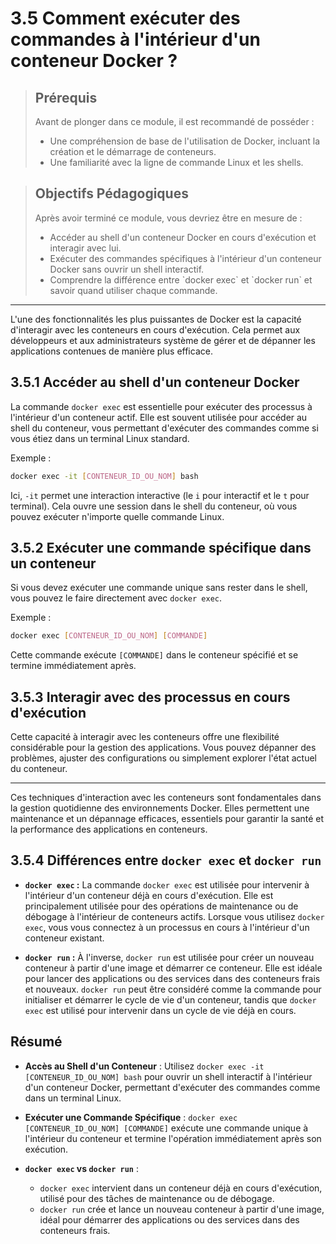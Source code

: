 # 3.5 Comment exécuter des commandes à l'intérieur d'un conteneur Docker ?

<blockquote>
  <h2>Prérequis</h2>
  <p>Avant de plonger dans ce module, il est recommandé de posséder :</p>
  <ul>
    <li>Une compréhension de base de l'utilisation de Docker, incluant la création et le démarrage de conteneurs.</li>
    <li>Une familiarité avec la ligne de commande Linux et les shells.</li>
  </ul>
</blockquote>

<blockquote>
  <h2>Objectifs Pédagogiques</h2>
  <p>Après avoir terminé ce module, vous devriez être en mesure de :</p>
  <ul>
    <li>Accéder au shell d'un conteneur Docker en cours d'exécution et interagir avec lui.</li>
    <li>Exécuter des commandes spécifiques à l'intérieur d'un conteneur Docker sans ouvrir un shell interactif.</li>
    <li>Comprendre la différence entre `docker exec` et `docker run` et savoir quand utiliser chaque commande.</li>
  </ul>
</blockquote>


---


L'une des fonctionnalités les plus puissantes de Docker est la capacité d'interagir avec les conteneurs en cours d'exécution. Cela permet aux développeurs et aux administrateurs système de gérer et de dépanner les applications contenues de manière plus efficace.

## 3.5.1 Accéder au shell d'un conteneur Docker

La commande `docker exec` est essentielle pour exécuter des processus à l'intérieur d'un conteneur actif. Elle est souvent utilisée pour accéder au shell du conteneur, vous permettant d'exécuter des commandes comme si vous étiez dans un terminal Linux standard.

Exemple :
```bash
docker exec -it [CONTENEUR_ID_OU_NOM] bash
```

Ici, `-it` permet une interaction interactive (le `i` pour interactif et le `t` pour terminal). Cela ouvre une session dans le shell du conteneur, où vous pouvez exécuter n'importe quelle commande Linux.

## 3.5.2 Exécuter une commande spécifique dans un conteneur

Si vous devez exécuter une commande unique sans rester dans le shell, vous pouvez le faire directement avec `docker exec`.

Exemple :
```bash
docker exec [CONTENEUR_ID_OU_NOM] [COMMANDE]
```

Cette commande exécute `[COMMANDE]` dans le conteneur spécifié et se termine immédiatement après.

## 3.5.3 Interagir avec des processus en cours d'exécution

Cette capacité à interagir avec les conteneurs offre une flexibilité considérable pour la gestion des applications. Vous pouvez dépanner des problèmes, ajuster des configurations ou simplement explorer l'état actuel du conteneur.

---

Ces techniques d'interaction avec les conteneurs sont fondamentales dans la gestion quotidienne des environnements Docker. Elles permettent une maintenance et un dépannage efficaces, essentiels pour garantir la santé et la performance des applications en conteneurs.


## 3.5.4 Différences entre `docker exec` et `docker run`

- **`docker exec` :**
La commande `docker exec` est utilisée pour intervenir à l'intérieur d'un conteneur déjà en cours d'exécution. Elle est principalement utilisée pour des opérations de maintenance ou de débogage à l'intérieur de conteneurs actifs. Lorsque vous utilisez `docker exec`, vous vous connectez à un processus en cours à l'intérieur d'un conteneur existant.

- **`docker run` :**
À l'inverse, `docker run` est utilisée pour créer un nouveau conteneur à partir d'une image et démarrer ce conteneur. Elle est idéale pour lancer des applications ou des services dans des conteneurs frais et nouveaux. `docker run` peut être considéré comme la commande pour initialiser et démarrer le cycle de vie d'un conteneur, tandis que `docker exec` est utilisé pour intervenir dans un cycle de vie déjà en cours.


## Résumé

- **Accès au Shell d'un Conteneur** : Utilisez `docker exec -it [CONTENEUR_ID_OU_NOM] bash` pour ouvrir un shell interactif à l'intérieur d'un conteneur Docker, permettant d'exécuter des commandes comme dans un terminal Linux.

- **Exécuter une Commande Spécifique** : `docker exec [CONTENEUR_ID_OU_NOM] [COMMANDE]` exécute une commande unique à l'intérieur du conteneur et termine l'opération immédiatement après son exécution.

- **`docker exec` vs `docker run`** :
  - `docker exec` intervient dans un conteneur déjà en cours d'exécution, utilisé pour des tâches de maintenance ou de débogage.
  - `docker run` crée et lance un nouveau conteneur à partir d'une image, idéal pour démarrer des applications ou des services dans des conteneurs frais.

